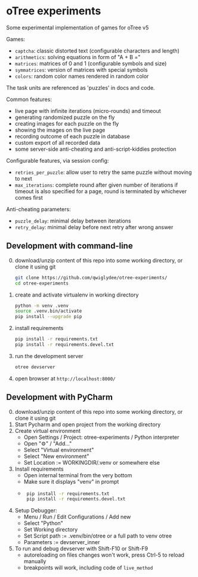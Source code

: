 # oTree experiments

Some experimental implementation of games for oTree v5

Games:
- `captcha`: classic distorted text (configurable characters and length)
- `arithmetics`: solving equations in form of "A + B ="
- `matrices`: matrices of 0 and 1 (configurable symbols and size)
- `symmatrices`: version of matrices with special symbols
- `colors`: random color names rendered in random color

The task units are referenced as 'puzzles' in docs and code.

Common features:
- live page with infinite iterations (micro-rounds) and timeout
- generating randomized puzzle on the fly
- creating images for each puzzle on the fly
- showing the images on the live page
- recording outcome of each puzzle in database
- custom export of all recorded data
- some server-side anti-cheating and anti-script-kiddies protection

Configurable features, via session config:
- `retries_per_puzzle`: allow user to retry the same puzzle without moving to next  
- `max_iterations`: complete round after given number of iterations 
  if timeout is also specified for a page, round is terminated by whichever comes first

Anti-cheating parameters:
- `puzzle_delay`: minimal delay between iterations
- `retry_delay`: minimal delay before next retry after wrong answer 


## Development with command-line

0. download/unzip content of this repo into some working directory, or clone it using git 
   ```bash
   git clone https://github.com/qwiglydee/otree-experiments/
   cd otree-experiments
   ```
1. create and activate virtualenv in working directory
   ```bash
   python -m venv .venv
   source .venv.bin/activate
   pip install --upgrade pip
   ```
2. install requirements
   ```bash
   pip install -r requirements.txt
   pip install -r requirements.devel.txt
   ```
3. run the development server
   ```bash
   otree devserver
   ```
4. open browser at `http://localhost:8000/`

## Development with PyCharm

0. download/unzip content of this repo into some working directory, or clone it using git 
1. Start Pycharm and open project from the working directory
2. Create virtual environment
   - Open Settings / Project: otree-experiments / Python interpreter
   - Open "⚙" / "Add..."
   - Select "Virtual environment"
   - Select "New environment"
   - Set Location := WORKINGDIR/.venv  or somewhere else
3. Install requirements
   - Open internal terminal from the very bottom
   - Make sure it displays "venv" in prompt
   - ```bash
      pip install -r requirements.txt
      pip install -r requirements.devel.txt
     ```
5. Setup Debugger:
   - Menu / Run / Edit Configurations / Add new
   - Select "Python"
   - Set Working directory
   - Set Script path := .venv/bin/otree  or a full path to venv otree
   - Parameters := devserver_inner
6. To run and debug devserver with Shift-F10 or Shift-F9
   - autoreloading on files changes won't work, press Ctrl-5 to reload manually
   - breakpoints will work, including code of `live_method`
